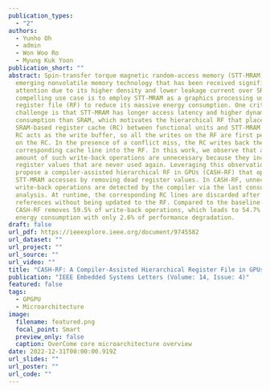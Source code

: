 ```yaml
---
publication_types:
  - "2"
authors:
  - Yunho Oh
  - admin
  - Won Woo Ro
  - Myung Kuk Yoon
publication_short: ""
abstract: Spin-transfer torque magnetic random-access memory (STT-MRAM) is an
  emerging nonvolatile memory technology that has been received significant
  attention due to its higher density and lower leakage current over SRAM. One
  compelling use case is to employ STT-MRAM as a graphics processing unit (GPU)
  register file (RF) to reduce its massive energy consumption. One critical
  challenge is that STT-MRAM has longer access latency and higher dynamic power
  consumption than SRAM, which motivates the hierarchical RF that places a small
  SRAM-based register cache (RC) between functional units and STT-MRAM RF. The
  RC acts as the write buffer, so all the writes on the RF are first performed
  on the RC. In the presence of a conflict miss, the RC writes back the
  corresponding cache line into the RF. In this work, we observe that a large
  amount of such write-back operations are unnecessary because they include
  register values that are never used again. Leveraging this observation, we
  propose a compiler-assisted hierarchical RF in GPUs (CASH-RF) that optimizes
  STT-MRAM accesses by removing dead register values. In CASH-RF, unnecessary
  write-back operations are detected by the compiler via the last consumer
  analysis. At runtime, the corresponding RC lines are discarded after the last
  references without being updated to the RF. Compared to the baseline GPUs,
  CASH-RF removes 59.5% of write-back operations, which leads to 54.7% lower RF
  energy consumption with only 2.6% of performance degradation.
draft: false
url_pdf: https://ieeexplore.ieee.org/document/9745582
url_dataset: ""
url_project: ""
url_source: ""
url_video: ""
title: "CASH-RF: A Compiler-Assisted Hierarchical Register File in GPUs"
publication: "IEEE Embedded Systems Letters (Volume: 14, Issue: 4)"
featured: false
tags:
  - GPGPU
  - Microarchitecture
image:
  filename: featured.png
  focal_point: Smart
  preview_only: false
  caption: OverCome core microarchitecture overview
date: 2022-12-31T00:00:00.919Z
url_slides: ""
url_poster: ""
url_code: ""
---
```

